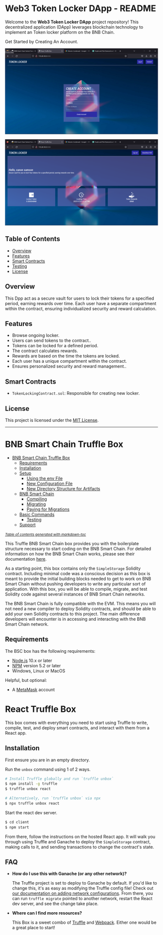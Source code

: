 
# Web3 Token Locker DApp - README

Welcome to the **Web3 Token Locker DApp** project repository! This decentralized application (DApp) leverages blockchain technology to implement an Token locker platform on the BNB Chain.





Get Started by Creating An Account.

![Create Account](/s1.png)


![Home Page](/s2.png)


## Table of Contents

- [Overview](#overview)
- [Features](#features)
- [Smart Contracts](#smart-contracts)
- [Testing](#testing)
- [License](#license)


## Overview

 This Dpp  act as a secure vault for users to lock their tokens for a specified period, earning rewards over time. Each user have a separate compartment within the contract, ensuring individualized security and reward calculation.

## Features

- Browse ongoing locker.
- Users can send tokens to the contract..
- Tokens can be locked for a defined period.
- The contract calculates rewards.
- Rewards are based on the time the tokens are locked.
- Each user has a unique compartment within the contract.
- Ensures personalized security and reward management..


## Smart Contracts

- `TokenLockingContract.sol`: Responsible for creating new locker.


## License

This project is licensed under the [MIT License](LICENSE).

---


# BNB Smart Chain Truffle Box

- [BNB Smart Chain Truffle Box](#bnb-smart-chain-truffle-box)
  - [Requirements](#requirements)
  - [Installation](#installation)
  - [Setup](#setup)
    - [Using the env File](#using-the-env-file)
    - [New Configuration File](#new-configuration-file)
    - [New Directory Structure for Artifacts](#new-directory-structure-for-artifacts)
  - [BNB Smart Chain](#bnb-smart-chain)
    - [Compiling](#compiling)
    - [Migrating](#migrating)
    - [Paying for Migrations](#paying-for-migrations)
  - [Basic Commands](#basic-commands)
    - [Testing](#testing)
  - [Support](#support)

<small><i><a href='http://ecotrust-canada.github.io/markdown-toc/'>Table of contents generated with markdown-toc</a></i></small>

This Truffle BNB Smart Chain box provides you with the boilerplate structure necessary to start coding on the BNB Smart Chain. For detailed information on how the BNB Smart Chain works, please see their documentation [here](https://docs.bnbchain.org/docs/getting-started).

As a starting point, this box contains only the ```SimpleStorage``` Solidity contract. Including minimal code was a conscious decision as this box is meant to provide the initial building blocks needed to get to work on BNB Smart Chain without pushing developers to write any particular sort of application. With this box, you will be able to compile, migrate, and test Solidity code against several instances of BNB Smart Chain networks.

The BNB Smart Chain is fully compatible with the EVM. This means you will not need a new compiler to deploy Solidity contracts, and should be able to add your own Solidity contracts to this project. The main difference developers will encounter is in accessing and interacting with the BNB Smart Chain network.

## Requirements

The BSC box has the following requirements:

- [Node.js](https://nodejs.org/) 10.x or later
- [NPM](https://docs.npmjs.com/cli/) version 5.2 or later
- Windows, Linux or MacOS

Helpful, but optional:

- A [MetaMask](https://metamask.io/) account

# React Truffle Box

This box comes with everything you need to start using Truffle to write, compile, test, and deploy smart contracts, and interact with them from a React app.

## Installation

First ensure you are in an empty directory.

Run the `unbox` command using 1 of 2 ways.

```sh
# Install Truffle globally and run `truffle unbox`
$ npm install -g truffle
$ truffle unbox react
```

```sh
# Alternatively, run `truffle unbox` via npx
$ npx truffle unbox react
```

Start the react dev server.

```sh
$ cd client
$ npm start
```

From there, follow the instructions on the hosted React app. It will walk you through using Truffle and Ganache to deploy the `SimpleStorage` contract, making calls to it, and sending transactions to change the contract's state.

## FAQ

- __How do I use this with Ganache (or any other network)?__

  The Truffle project is set to deploy to Ganache by default. If you'd like to change this, it's as easy as modifying the Truffle config file! Check out [our documentation on adding network configurations](https://trufflesuite.com/docs/truffle/reference/configuration/#networks). From there, you can run `truffle migrate` pointed to another network, restart the React dev server, and see the change take place.

- __Where can I find more resources?__

  This Box is a sweet combo of [Truffle](https://trufflesuite.com) and [Webpack](https://webpack.js.org). Either one would be a great place to start!
